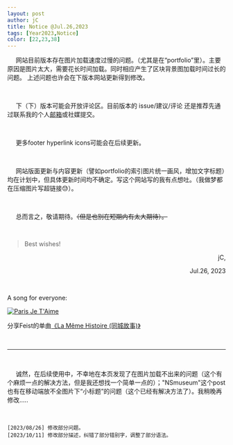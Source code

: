 ```yaml
---
layout: post
author: jC
title: Notice @Jul.26,2023
tags: [Year2023,Notice]
color: [22,23,38]
---
```


&nbsp;&nbsp;&nbsp;&nbsp; 网站目前版本存在图片加载速度过慢的问题。（尤其是在“portfolio”里）。主要原因是图片太大，需要花长时间加载。同时相应产生了区块背景图加载时间过长的问题。
上述问题也许会在下版本网站更新得到修改。

<br>

&nbsp;&nbsp;&nbsp;&nbsp; 下（下）版本可能会开放评论区。目前版本的 issue/建议/评论 还是推荐先通过联系我的个人<a href="mailto:winter_endless@163.com">邮箱</a>或社媒提交。

<br>

&nbsp;&nbsp;&nbsp;&nbsp; 更多footer hyperlink icons可能会在后续更新。

<br>

&nbsp;&nbsp;&nbsp;&nbsp; 网站版面更新与内容更新（譬如portfolio的索引图片统一画风，增加文字标题）均在计划中，但具体更新时间均不确定。写这个网站写的我有点想吐。（我做梦都在压缩图片写超链接😓）。

<br>

&nbsp;&nbsp;&nbsp;&nbsp; 总而言之，敬请期待。~~（但是也别在短期内有太大期待）。~~

<br>

> Best wishes!

<p align="right">jC,</p>
<p align="right">Jul.26, 2023</p>

<br>

A song for everyone: 

[![Paris Je T'Aime](https://img1.doubanio.com/view/subject/m/public/s2373070.jpg)](https://movie.douban.com/subject/1783772/)

分享Feist的单曲[《La Même Histoire (同城故事)》](https://music.163.com/#/song?id=5047348)

<br>

***

<br>

&nbsp;&nbsp;&nbsp;&nbsp; 诚然，在后续使用中，不幸地在本页发现了在图片加载不出来的问题（这个有个麻烦一点的解决方法，但是我还想找一个简单一点的）；"NSmuseum"这个post也有在移动端放不全图片下“小标题”的问题（这个已经有解决方法了）。我稍晚再修改.....

<br>

 ```` https
[2023/08/26] 修改部分问题。
[2023/10/11] 修改部分描述，纠错了部分错别字，调整了部分语法。

```` 

